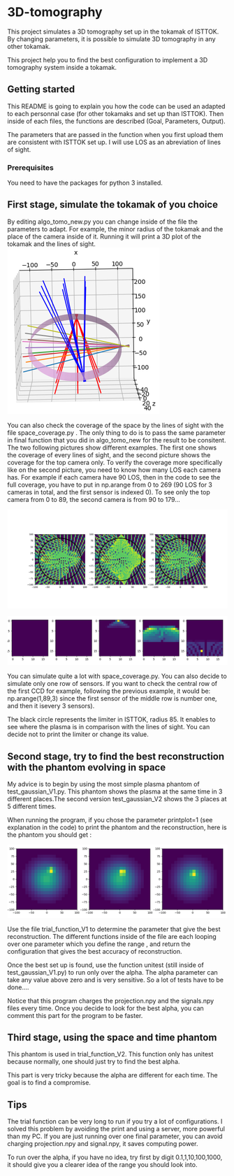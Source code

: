 # 3D-tomography

This project simulates a 3D tomography set up in the tokamak of ISTTOK. By changing parameters, it is possible to simulate 3D tomography in any other tokamak.

This project help you to find the best configuration to implement a 3D tomography system inside a tokamak.


## Getting started

This README is going to explain you how the code can be used an adapted to each personnal case (for other tokamaks and set up than ISTTOK). Then inside of each files, the functions are described (Goal, Parameters, Output).

The parameters that are passed in the function when you first upload them are consistent with ISTTOK set up.
I will use LOS as an abreviation of lines of sight.

### Prerequisites

You need to have the packages for python 3 installed.

## First stage, simulate the tokamak of you choice 

By editing algo_tomo_new.py you can change inside of the file the parameters to adapt. 
For example, the minor radius of the tokamak and the place of the camera inside of it.
Running it will print a 3D plot of the tokamak and the lines of sight. 
![Lines of sight of 3D set up](https://github.com/libellulu/3D-tomography/blob/master/images/LOS_cylinderclose.png)

You can also check the coverage of the space by the lines of sight with the file space_coverage.py . The only thing to do is to pass the same parameter in final function that you did in algo_tomo_new for the result to be consitent.
The two following pictures show different examples. The first one shows the coverage of every lines of sight, and the second picture shows the coverage for the top camera only. To verify the coverage more specifically like on the second picture, you need to know how many LOS each camera has. For example if each camera have 90 LOS, then in the code to see the full coverage, you have to put in np.arange from 0 to 269 (90 LOS for 3 cameras in total, and the first sensor is indexed 0). To see only the top camera from 0 to 89, the second camera is from 90 to 179... 

![Coverage for every camera](https://github.com/libellulu/3D-tomography/blob/master/images/20%2C11%2C065%2C004%2C50%2C50%2C3.png)

![Coverage for the top camera](https://github.com/libellulu/3D-tomography/blob/master/images/dist_pinhole%3D9.png)

You can simulate quite a lot with space_coverage.py. You can also decide to simulate only one row of sensors. If you want to check the central row of the first CCD for example, following the previous example, it would be: np.arange(1,89,3) since the first sensor of the middle row is number one, and then it isevery 3 sensors).

The black circle represents the limiter in ISTTOK, radius 85. It enables to see where the plasma is in comparison with the lines of sight. You can decide not to print the limiter or change its value.

## Second stage, try to find the best reconstruction with the phantom evolving in space

My advice is to begin by using the most simple plasma phantom of test_gaussian_V1.py. This phantom shows the plasma at the same time in 3 different places.The second version test_gaussian_V2 shows the 3 places at 5 different times.

When running the program, if you chose the parameter printplot=1 (see explanation in the code) to print the phantom and the reconstruction, here is the phantom you should get :

![Phantom of V1](https://github.com/libellulu/3D-tomography/blob/master/images/phantom2_zoom.png)

Use the file trial_function_V1 to determine the parameter that give the best reconstruction. The different functions inside of the file are each looping over one parameter which you define the range , and return the configuration that gives the best accuracy of reconstruction. 

Once the best set up is found, use the function unitest (still inside of test_gaussian_V1.py) to run only over the alpha. The alpha parameter can take any value above zero and is very sensitive. So a lot of tests have to be done....

Notice that this program charges the projection.npy and the signals.npy files every time. Once you decide to look for the best alpha, you can comment this part for the program to be faster.

## Third stage, using the space and time phantom

This phantom is used in trial_function_V2. This function only has unitest because normally, one should just try to find the best alpha.

This part is very tricky because the alpha are different for each time. The goal is to find a compromise. 

## Tips 
The trial function can be very long to run if you try a lot of configurations. I solved this problem by avoiding the print and using a server, more powerful than my PC. If you are just running over one final parameter, you can avoid charging projection.npy and signal.npy, it saves computing power.  

To run over the alpha, if you have no idea, try first by digit 0.1,1,10,100,1000, it should give you a clearer idea of the range you should look into.

